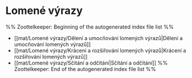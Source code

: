 # Lomené výrazy
%% Zoottelkeeper: Beginning of the autogenerated index file list  %%
-  [[mat/Lomené výrazy/Dělení a umocňování lomených výrazů|Dělení a umocňování lomených výrazů]]
-  [[mat/Lomené výrazy/Krácení a rozšiřování lomených výrazů|Krácení a rozšiřování lomených výrazů]]
-  [[mat/Lomené výrazy/Sčítání a odčítání|Sčítání a odčítání]]
%% Zoottelkeeper: End of the autogenerated index file list  %%
